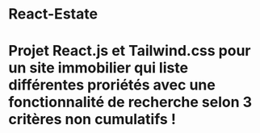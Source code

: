 # React-Estate

# Projet React.js et Tailwind.css pour un site immobilier qui liste différentes proriétés avec une fonctionnalité de recherche selon 3 critères non cumulatifs !